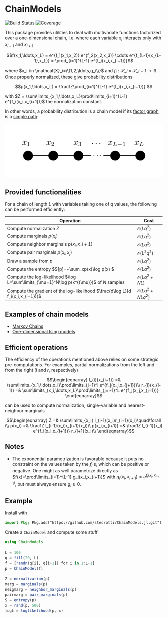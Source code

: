 # ChainModels

[![Build Status](https://github.com/stecrotti/ChainModels.jl/actions/workflows/CI.yml/badge.svg?branch=main)](https://github.com/stecrotti/ChainModels.jl/actions/workflows/CI.yml?query=branch%3Amain)
[![Coverage](https://codecov.io/gh/stecrotti/ChainModels.jl/branch/main/graph/badge.svg?token=asaxgmF8WL)](https://codecov.io/gh/stecrotti/ChainModels.jl)

This package provides utilities to deal with multivariate functions factorized over a one-dimensional chain, i.e. where each variable $x_i$ interacts only with $x_{i-1}$ and $x_{i+1}$
```math
f(x_1,\ldots,x_L) = e^{f_1(x_1,x_2)} e^{f_2(x_2,x_3)} \cdots e^{f_{L-1}(x_{L-1},x_L)} = \prod_{i=1}^{L-1} e^{f_i(x_i,x_{i+1})}
```
where $x_i \in \mathcal{X}_i=\\{1,2,\ldots,q_i\\}$ and $f_i : \mathcal{X}\_i \times \mathcal{X}\_{i+1} \to \mathbb{R}$.
Once properly normalized, these give probability distributions
```math
p(x_1,\ldots,x_L) = \frac1Z\prod_{i=1}^{L-1} e^{f_i(x_i,x_{i+1})} 
```
with $Z = \sum\limits_{x_1,\ldots,x_L}\prod\limits_{i=1}^{L-1} e^{f_i(x_i,x_{i+1})}$ the normalization constant.

In other words, a probability distribution is a chain model if its [factor graph](https://en.wikipedia.org/wiki/Factor_graph) is a [simple path](https://en.wikipedia.org/wiki/Path_(graph_theory)#simple_path):

![Chain Factor Graph](docs/src/assets/chain_factor_graph.png)

## Provided functionalities
For a chain of length $L$ with variables taking one of $q$ values, the following can be performed efficiently:

| Operation | Cost          |
| ------------- | ----------- |
| Compute normalization $Z$      |  $\mathcal O (Lq^2)$ |
| Compute marginals $p(x_i)$     |  $\mathcal O (Lq^2)$ |
| Compute neighbor marginals $p(x_i,x\_{i+1})$     |  $\mathcal O (Lq^2)$ |
| Compute pair marginals $p(x_i,x_j)$     |  $\mathcal O (L^2q^2)$ |
| Draw a sample from $p$     |  $\mathcal O (Lq^2)$ |
| Compute the entropy $S[p]=-\sum_xp(x)\log p(x) $     |  $\mathcal O (Lq^2)$ |
| Compute the log-likelihood $\log L=\sum\limits_{\mu=1}^N\log p(x^{(\mu)})$ of $N$ samples     |  $\mathcal O (Lq^2 + NL)$ |
| Compute the gradient of the log-likelihood $\frac{d\log L}{d f_i(x_i,x_{i+1})}$     |  $\mathcal O (Lq^2 + NLq^2)$ |

## Examples of chain models
- [Markov Chains](https://en.wikipedia.org/wiki/Markov_chain)
- [One-dimensional Ising models](https://en.wikipedia.org/wiki/Ising_model#One_dimension)

## Efficient operations
The efficiency of the operations mentioned above relies on some strategic pre-computations. For examples, partial normalizations from the left and from the right ($l$ and $r$, respectively)
```math
\begin{eqnarray}
l_{i}(x_{i+1}) =& \sum\limits_{x_1,\ldots,x_i}\prod\limits_{j=1}^i e^{f_j(x_j,x_{j+1})}\\
r_{i}(x_{i-1}) =& \sum\limits_{x_i,\ldots,x_L}\prod\limits_{j=i-1}^L e^{f_j(x_j,x_{j+1})}
\end{eqnarray}
```
can be used to compute normalization, single-variable and nearest-neighbor marginals
```math
\begin{eqnarray}
Z =& \sum\limits_{x_i} l_{i-1}(x_i)r_{i+1}(x_i)\quad\forall i\\
p(x_i) =& \frac1Z l_{i-1}(x_i)r_{i+1}(x_i)\\
p(x_i,x_{i+1}) =& \frac1Z l_{i-1}(x_i) e^{f_i(x_i,x_{i+1})} r_{i+1}(x_i)\\
\end{eqnarray}
```

## Notes
- The exponential parametrization is favorable because it puts no constraint on the values taken by the $f_i$'s, which can be positive or negative. One might as well parametrize directly as $f(x)=\prod\limits_{i=1}^{L-1} g_i(x_i,x_{i+1})$ with $g_i(x_i,x_{i+1})=e^{f_i(x_i,x_{i+1})}$, but must always ensure $g_i \ge 0$.

## Example

Install with

```julia
import Pkg; Pkg.add("https://github.com/stecrotti/ChainModels.jl.git")
```

Create a `ChainModel` and compute some stuff

```julia
using ChainModels

L = 100
q = fill(20, L)
f = [randn(q[i], q[i+1]) for i in 1:L-1]
p = ChainModel(f)

Z = normalization(p)
marg = marginals(p)
neigmarg = neighbor_marginals(p)
pairmarg = pair_marginals(p)
S = entropy(p)
x = rand(p, 500)
logL = loglikelihood(p, x)
```